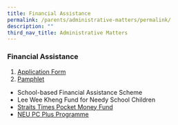 ```yaml
---
title: Financial Assistance
permalink: /parents/administrative-matters/permalink/
description: ""
third_nav_title: Administrative Matters
---
```

### Financial Assistance

1. [Application Form](/files/MOE-FAS-application-form.pdf)
2. [Pamphlet](/files/MOE_FAS_Pamphlet_2023.pdf)
* School-based Financial Assistance Scheme
* Lee Wee Kheng Fund for Needy School Children
* [Straits Times Pocket Money Fund](https://www.spmf.org.sg/howtoapply)
* [NEU PC Plus Programme](https://www.imda.gov.sg/neupc)